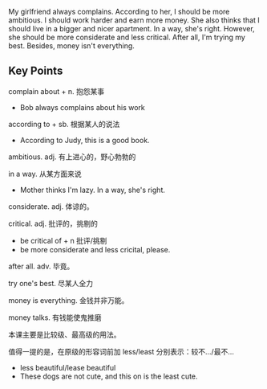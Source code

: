 My girlfriend always complains. According to her, I should be more ambitious. I should work harder and earn more money. 
She also thinks that I should live in a bigger and nicer apartment.
In a way, she's right. However, she should be more considerate and less critical.
After all, I'm trying my best. Besides, money isn't everything.

## Key Points
complain about + n. 抱怨某事 
- Bob always complains about his work

according to + sb. 根据某人的说法
- According to Judy, this is a good book.

ambitious. adj. 有上进心的，野心勃勃的

in a way. 从某方面来说
- Mother thinks I'm lazy. In a way, she's right.

considerate. adj. 体谅的。 

critical. adj. 批评的，挑剔的
- be critical of + n 批评/挑剔
- be more considerate and less cricital, please.

after all. adv. 毕竟。

try one's best. 尽某人全力

money is everything. 金钱并非万能。

money talks.  有钱能使鬼推磨

本课主要是比较级、最高级的用法。

值得一提的是，在原级的形容词前加 less/least 分别表示：较不.../最不...
- less beautiful/lease beautiful
- These dogs are not cute, and this on is the least cute.
